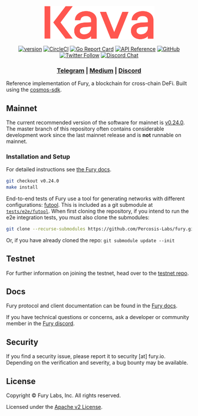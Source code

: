 <p align="center">
  <img src="./fury-logo.svg" width="300">
</p>

<div align="center">

[![version](https://img.shields.io/github/tag/percosis-labs/fury.svg)](https://github.com/percosis-labs/fury/releases/latest)
[![CircleCI](https://circleci.com/gh/Percosis-Labs/fury/tree/master.svg?style=shield)](https://circleci.com/gh/Percosis-Labs/fury/tree/master)
[![Go Report Card](https://goreportcard.com/badge/github.com/percosis-labs/fury)](https://goreportcard.com/report/github.com/percosis-labs/fury)
[![API Reference](https://godoc.org/github.com/Percosis-Labs/fury?status.svg)](https://godoc.org/github.com/Percosis-Labs/fury)
[![GitHub](https://img.shields.io/github/license/percosis-labs/fury.svg)](https://github.com/Percosis-Labs/fury/blob/master/LICENSE.md)
[![Twitter Follow](https://img.shields.io/twitter/follow/FURY_CHAIN.svg?label=Follow&style=social)](https://twitter.com/FURY_CHAIN)
[![Discord Chat](https://img.shields.io/discord/704389840614981673.svg)](https://discord.com/invite/kQzh3Uv)

</div>

<div align="center">

### [Telegram](https://t.me/furylabs) | [Medium](https://medium.com/percosis-labs) | [Discord](https://discord.gg/JJYnuCx)

</div>

Reference implementation of Fury, a blockchain for cross-chain DeFi. Built using the [cosmos-sdk](https://github.com/cosmos/cosmos-sdk).

## Mainnet

The current recommended version of the software for mainnet is [v0.24.0](https://github.com/Percosis-Labs/fury/releases/tag/v0.24.0). The master branch of this repository often contains considerable development work since the last mainnet release and is __not__ runnable on mainnet.

### Installation and Setup
For detailed instructions see [the Fury docs](https://docs.fury.io/docs/participate/validator-node).

```bash
git checkout v0.24.0
make install
```

End-to-end tests of Fury use a tool for generating networks with different configurations: [futool](https://github.com/Percosis-Labs/futool).
This is included as a git submodule at [`tests/e2e/futool`](tests/e2e/futool/).
When first cloning the repository, if you intend to run the e2e integration tests, you must also
clone the submodules:
```bash
git clone --recurse-submodules https://github.com/Percosis-Labs/fury.git
```

Or, if you have already cloned the repo: `git submodule update --init`

## Testnet

For further information on joining the testnet, head over to the [testnet repo](https://github.com/Percosis-Labs/fury-testnets).

## Docs

Fury protocol and client documentation can be found in the [Fury docs](https://docs.fury.io).

If you have technical questions or concerns, ask a developer or community member in the [Fury discord](https://discord.com/invite/kQzh3Uv).

## Security

If you find a security issue, please report it to security [at] fury.io. Depending on the verification and severity, a bug bounty may be available.

## License

Copyright © Fury Labs, Inc. All rights reserved.

Licensed under the [Apache v2 License](LICENSE.md).
